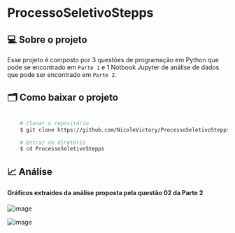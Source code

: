 # ProcessoSeletivoStepps

## 💻 Sobre o projeto
Esse projeto é composto por 3 questões de programação em Python que pode se encontrado em ```Parte 1``` e 1 Notbook Jupyter de análise de dados que pode ser encontrado em ```Parte 2```.

## 🗂 Como baixar o projeto

```bash

    # Clonar o repositório
    $ git clone https://github.com/NicoleVictory/ProcessoSeletivoStepps/

    # Entrar no diretório
    $ cd ProcessoSeletivoStepps

```
## 📈 Análise
#### Gráficos extraidos da análise proposta pela questão 02 da Parte 2
![image](https://github.com/NicoleVictory/ProcessoSeletivoStepps/assets/99563517/85ebf2db-1440-411b-bad8-91e47905f4ad)

![image](https://github.com/NicoleVictory/ProcessoSeletivoStepps/assets/99563517/39371fd6-c57f-4805-bb85-4a814be53a94)



